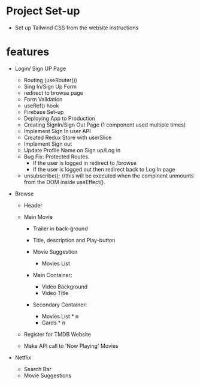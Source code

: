 # Project Set-up
- Set up Tailwind CSS from the website instructions

# features
- Login/ Sign UP Page
    - Routing (useRouter())
    - Sing In/Sign Up Form
    - redirect to browse page
    - Form Validation
    - useRef() hook
    - Firebase Set-up
    - Deploying App to Production
    - Creating SignIn/Sign Out Page (1 component used multiple times)
    - Implement Sign In user API
    - Created Redux Store with userSlice
    - Implement Sign out
    - Update Profile Name on Sign up/Log in 
    - Bug Fix: Protected Routes.
        - If the user is logged in redirect to /browse
        - If the user is logged out then redirect back to Log In page
    - unsubscribe(); //this will be executed when the compinent unmounts from the DOM inside useEffect().


- Browse
    - Header
    - Main Movie
        - Trailer in back-ground
        - Title, description and Play-button
        - Movie Suggestion
            - Movies List

        - Main Container:
            - Video Background
            - Video Title

        - Secondary Container:
            - Movies List * n
            - Cards * n

    - Register for TMDB Website
    - Make API call to 'Now Playing' Movies

- Netflix
    - Search Bar
    - Movie Suggestions